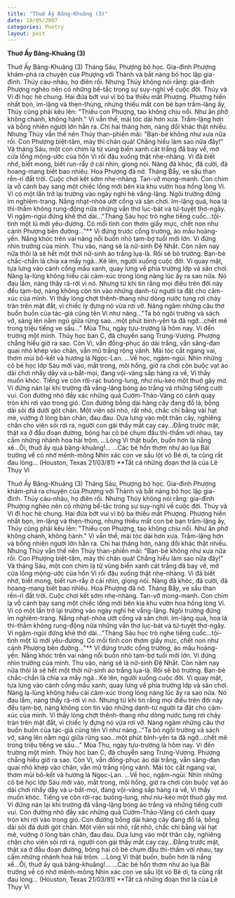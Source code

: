 ```yaml
---
title: "Thuở Ấy Bâng-Khuâng (3)"
date: 18/05/2007
categories: Poetry
layout: post
---
```


**Thuở Ấy Bâng-Khuâng (3)**

Thuở Ấy Bâng-Khuâng (3)
     Tháng Sáu, Phượng bỏ học.  Gia-đình Phượng khám-phá ra chuyện của Phượng với Thành và bắt nàng bỏ học lập gia-đình.  Thúy càu-nhàu, họ điên rồi.  Nhưng Thúy không nói rằng: gia-đình Phượng nghèo nên có những bế-tắc trong sự suy-nghĩ về cuộc đời.  Thúy và Vi đi học hè chung.  Hai đứa bớt vui vì bộ ba thiếu mất Phượng.  Phượng hiền nhất bọn, im-lặng và thẹn-thùng, nhưng thiếu mất con bé bạn trầm-lặng ấy, Thúy cũng phải kêu lên: "Thiếu con Phượng, tao không chịu nổi.  Như ăn phở không chanh, không hành."
     Vi vẫn thế, mái tóc dài hơn xưa.  Trầm-lặng hơn và bỗng nhiên người lớn hẳn ra.  Chỉ hai tháng hơn, nàng đổi khác thật nhiều.  Nhưng Thúy vẫn thế nên Thúy than-phiền mãi: "Bạn-bè không như xưa nữa rồi.  Con Phượng biệt-tăm, mày thì chán quá!  Chẳng hiểu làm sao nữa đây!"
       Và tháng Sáu, một con chim lạ từ vùng biển xanh cát trắng đã bay về, mở cửa lồng mộng-ước của hồn Vi rồi đậu xuống thật nhẹ-nhàng.  Vi đã biết nhớ, biết mong, biết run-rẩy ở cái nhìn, giọng nói.  Nàng đã khóc, đã cười, đã hoang-mang biết bao nhiêu.
     Hoa Phượng đã nở.  Tháng Bẩy, ve sầu than rền-rỉ đất trời.
     Cuộc chơi kết sớm nhẹ-nhàng.  Tan-vỡ mong-manh.  Con chim lạ vỗ cánh bay sang một chiếc lồng mới bên kia khu vườn hoa hồng lòng Vi.  Vi có một lần trở lại trường vào ngày nghỉ hè vắng-lặng.  Ngôi trường đứng im nghiêm-trang.  Nắng nhạt-nhòa ướt cổng và sân chơi.  Im-lặng quá, hoa lá thì-thầm không rung-động nữa những vần thơ lục-bát và tứ-tuyệt thơ-ngây.  Vi ngậm-ngùi đứng khẽ thở dài..."Tháng Sáu học trò nghe tiếng cuốc...tội-tình một lũ mới yêu-đương.  Có mối tình con thơm giấy mực, chết non như cánh Phượng bên đường..."**
     Vi đứng trước cổng trường, áo mầu hoàng-yến.  Nắng khóc trên vai nàng nỗi buồn nhỏ tạm-bợ tuổi mới lớn.  Vi đứng nhìn trường của mình.  Thu vào, nàng sẽ là nữ-sinh Đệ Nhất.  Còn năm nay nữa thôi là sẽ hết một thời nữ-sinh áo trắng lụa-là.  Rồi sẽ bỏ trường.  Bạn-bè chắc-chắn là chia xa mấy ngả...Kẻ lên, người xuống cuộc đời.  Vi quay mặt, tựa lưng vào cánh cổng mầu xanh, quay lưng về phía trường lớp và sân chơi.  Nàng lạ-lùng không hiểu cái cảm-xúc trong lòng nàng lúc ấy ra sao nữa.  Nó đau lắm, nàng thấy rã-rời vì nó.  Nhưng từ khi tin rằng mọi điều trên đời này đều tạm-bợ, nàng không còn tin vào những danh-từ người ta đặt cho cảm-xúc của mình.  Vi thấy lòng chợt thênh-thang như dòng nước tung rơi chảy tràn trên mặt đất, vì chiếc ly đựng nó vừa rơi vỡ.  Nàng ngâm những câu thơ buồn buồn của tác-giả cũng tên Vi như nàng..."Ta bỏ ngôi trường và sách vở, sáng lên nằm ngủ giữa rừng sao...một phút bình-yên ta đã ngỡ...chết mê trong triệu tiếng ve sầu..."
     Mùa Thu, ngày tựu-trường là hôm nay.  Vi đến trường một mình.  Thúy học ban C, đã chuyển sang Trưng-Vương.  Phượng chẳng hiểu giờ ra sao.  Còn Vi, vẫn đồng-phục áo dài trắng, vẫn săng-đan quai nhỏ khép vào chân, vẫn mũ trắng rộng vành.  Mái tóc cắt ngang vai, thơm mùi bồ-kết và hương lá Ngọc-Lan.
     ...Về học, ngậm-ngùi.  Nhìn những cô bé học lớp Sáu mới vào, mắt trong, môi hồng, giờ ra chơi còn buộc vạt áo dài chơi nhẩy dây và u-bắt-mọi, đang vội-vàng sắp hàng ra về, Vi thấy muốn khóc.  Tiếng ve còn rời-rạc buông-lung, như níu-kéo một thuở gây mơ.
     Vi đứng nán lại khi trường đã vắng-lặng bóng áo trắng và những tiếng cười vui.  Con đường nhỏ đầy xác những quả Cườm-Thảo-Vàng có cánh quay tròn khi rơi vào trong gió.  Con đường bỗng dài hàng cây đang đổ lá, bỗng dài sỏi đá dưới gót chân.  Một viên sỏi nhỏ, rất nhỏ, chắc chỉ bằng vài hạt mè, vướng ở lòng bàn chân, đau đau.  Dựa lưng vào một thân cây, nghiêng chân cho viên sỏi rơi ra, người con gái thấy mắt cay cay...Đằng trước mặt, thật xa ở đầu đoạn đường, bóng hai cô bé chụm đầu thì-thầm với nhau, tay cầm những nhánh hoa hái trộm.
     ...Lòng Vi thật buồn, buồn hơn là nắng xế...Ôi, thuở ấy quá bâng-khuâng!...
     ...Các bé hồn thơm như áo lụa
        Bãi trường về có nhớ mênh-mông
        Nhìn xác con ve sầu lột vỏ
        Bé ơi, ta cũng rất đau lòng...
(Houston, Texas 21/03/81)
**Tất cả những đoạn thơ là của Lê Thụy Vi

Thuở Ấy Bâng-Khuâng (3)
     Tháng Sáu, Phượng bỏ học.  Gia-đình Phượng khám-phá ra chuyện của Phượng với Thành và bắt nàng bỏ học lập gia-đình.  Thúy càu-nhàu, họ điên rồi.  Nhưng Thúy không nói rằng: gia-đình Phượng nghèo nên có những bế-tắc trong sự suy-nghĩ về cuộc đời.  Thúy và Vi đi học hè chung.  Hai đứa bớt vui vì bộ ba thiếu mất Phượng.  Phượng hiền nhất bọn, im-lặng và thẹn-thùng, nhưng thiếu mất con bé bạn trầm-lặng ấy, Thúy cũng phải kêu lên: "Thiếu con Phượng, tao không chịu nổi.  Như ăn phở không chanh, không hành."
     Vi vẫn thế, mái tóc dài hơn xưa.  Trầm-lặng hơn và bỗng nhiên người lớn hẳn ra.  Chỉ hai tháng hơn, nàng đổi khác thật nhiều.  Nhưng Thúy vẫn thế nên Thúy than-phiền mãi: "Bạn-bè không như xưa nữa rồi.  Con Phượng biệt-tăm, mày thì chán quá!  Chẳng hiểu làm sao nữa đây!"
       Và tháng Sáu, một con chim lạ từ vùng biển xanh cát trắng đã bay về, mở cửa lồng mộng-ước của hồn Vi rồi đậu xuống thật nhẹ-nhàng.  Vi đã biết nhớ, biết mong, biết run-rẩy ở cái nhìn, giọng nói.  Nàng đã khóc, đã cười, đã hoang-mang biết bao nhiêu.
     Hoa Phượng đã nở.  Tháng Bẩy, ve sầu than rền-rỉ đất trời.
     Cuộc chơi kết sớm nhẹ-nhàng.  Tan-vỡ mong-manh.  Con chim lạ vỗ cánh bay sang một chiếc lồng mới bên kia khu vườn hoa hồng lòng Vi.  Vi có một lần trở lại trường vào ngày nghỉ hè vắng-lặng.  Ngôi trường đứng im nghiêm-trang.  Nắng nhạt-nhòa ướt cổng và sân chơi.  Im-lặng quá, hoa lá thì-thầm không rung-động nữa những vần thơ lục-bát và tứ-tuyệt thơ-ngây.  Vi ngậm-ngùi đứng khẽ thở dài..."Tháng Sáu học trò nghe tiếng cuốc...tội-tình một lũ mới yêu-đương.  Có mối tình con thơm giấy mực, chết non như cánh Phượng bên đường..."**
     Vi đứng trước cổng trường, áo mầu hoàng-yến.  Nắng khóc trên vai nàng nỗi buồn nhỏ tạm-bợ tuổi mới lớn.  Vi đứng nhìn trường của mình.  Thu vào, nàng sẽ là nữ-sinh Đệ Nhất.  Còn năm nay nữa thôi là sẽ hết một thời nữ-sinh áo trắng lụa-là.  Rồi sẽ bỏ trường.  Bạn-bè chắc-chắn là chia xa mấy ngả...Kẻ lên, người xuống cuộc đời.  Vi quay mặt, tựa lưng vào cánh cổng mầu xanh, quay lưng về phía trường lớp và sân chơi.  Nàng lạ-lùng không hiểu cái cảm-xúc trong lòng nàng lúc ấy ra sao nữa.  Nó đau lắm, nàng thấy rã-rời vì nó.  Nhưng từ khi tin rằng mọi điều trên đời này đều tạm-bợ, nàng không còn tin vào những danh-từ người ta đặt cho cảm-xúc của mình.  Vi thấy lòng chợt thênh-thang như dòng nước tung rơi chảy tràn trên mặt đất, vì chiếc ly đựng nó vừa rơi vỡ.  Nàng ngâm những câu thơ buồn buồn của tác-giả cũng tên Vi như nàng..."Ta bỏ ngôi trường và sách vở, sáng lên nằm ngủ giữa rừng sao...một phút bình-yên ta đã ngỡ...chết mê trong triệu tiếng ve sầu..."
     Mùa Thu, ngày tựu-trường là hôm nay.  Vi đến trường một mình.  Thúy học ban C, đã chuyển sang Trưng-Vương.  Phượng chẳng hiểu giờ ra sao.  Còn Vi, vẫn đồng-phục áo dài trắng, vẫn săng-đan quai nhỏ khép vào chân, vẫn mũ trắng rộng vành.  Mái tóc cắt ngang vai, thơm mùi bồ-kết và hương lá Ngọc-Lan.
     ...Về học, ngậm-ngùi.  Nhìn những cô bé học lớp Sáu mới vào, mắt trong, môi hồng, giờ ra chơi còn buộc vạt áo dài chơi nhẩy dây và u-bắt-mọi, đang vội-vàng sắp hàng ra về, Vi thấy muốn khóc.  Tiếng ve còn rời-rạc buông-lung, như níu-kéo một thuở gây mơ.
     Vi đứng nán lại khi trường đã vắng-lặng bóng áo trắng và những tiếng cười vui.  Con đường nhỏ đầy xác những quả Cườm-Thảo-Vàng có cánh quay tròn khi rơi vào trong gió.  Con đường bỗng dài hàng cây đang đổ lá, bỗng dài sỏi đá dưới gót chân.  Một viên sỏi nhỏ, rất nhỏ, chắc chỉ bằng vài hạt mè, vướng ở lòng bàn chân, đau đau.  Dựa lưng vào một thân cây, nghiêng chân cho viên sỏi rơi ra, người con gái thấy mắt cay cay...Đằng trước mặt, thật xa ở đầu đoạn đường, bóng hai cô bé chụm đầu thì-thầm với nhau, tay cầm những nhánh hoa hái trộm.
     ...Lòng Vi thật buồn, buồn hơn là nắng xế...Ôi, thuở ấy quá bâng-khuâng!...
     ...Các bé hồn thơm như áo lụa
        Bãi trường về có nhớ mênh-mông
        Nhìn xác con ve sầu lột vỏ
        Bé ơi, ta cũng rất đau lòng...
(Houston, Texas 21/03/81)
**Tất cả những đoạn thơ là của Lê Thụy Vi
